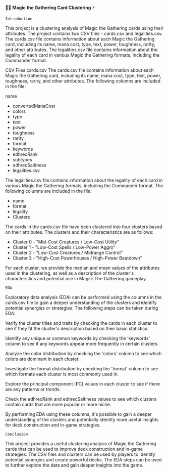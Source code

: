 🧙‍♂️ __Magic the Gathering Card Clustering__ 🃏

`Introduction`

This project is a clustering analysis of Magic the Gathering cards using their attributes. The project contains two CSV files - cards.csv and legalities.csv. The cards.csv file contains information about each Magic the Gathering card, including its name, mana cost, type, text, power, toughness, rarity, and other attributes. The legalities.csv file contains information about the legality of each card in various Magic the Gathering formats, including the Commander format.

CSV Files
cards.csv
The cards.csv file contains information about each Magic the Gathering card, including its name, mana cost, type, text, power, toughness, rarity, and other attributes. The following columns are included in the file:

name

- convertedManaCost
- colors
- type
- text
- power
- toughness
- rarity
- format
- keywords
- edhrecRank
- subtypes
- edhrecSaltiness
- legalities.csv

The legalities.csv file contains information about the legality of each card in various Magic the Gathering formats, including the Commander format. The following columns are included in the file:

- name
- format
- legality
- Clusters

The cards in the cards.csv file have been clustered into four clusters based on their attributes. The clusters and their characteristics are as follows:

- Cluster 0 - "Mid-Cost Creatures / Low-Cost Utility"
- Cluster 1 - "Low-Cost Spells / Low-Power Aggro"
- Cluster 2 - "Low-Cost Creatures / Midrange Control"
- Cluster 3 - "High-Cost Powerhouses / High-Power Beatdown"

For each cluster, we provide the median and mean values of the attributes used in the clustering, as well as a description of the cluster's characteristics and potential use in Magic: The Gathering gameplay.

`EDA`

Exploratory data analysis (EDA) can be performed using the columns in the cards.csv file to gain a deeper understanding of the clusters and identify potential synergies or strategies. The following steps can be taken during EDA:

Verify the cluster titles and traits by checking the cards in each cluster to see if they fit the cluster's description based on their basic statistics.

Identify any unique or common keywords by checking the 'keywords' column to see if any keywords appear more frequently in certain clusters.

Analyze the color distribution by checking the 'colors' column to see which colors are dominant in each cluster.

Investigate the format distribution by checking the 'format' column to see which formats each cluster is most commonly used in.

Explore the principal component (PC) values in each cluster to see if there are any patterns or trends.

Check the edhrecRank and edhrecSaltiness values to see which clusters contain cards that are more popular or more niche.

By performing EDA using these columns, it's possible to gain a deeper understanding of the clusters and potentially identify more useful insights for deck construction and in-game strategies.

`Conclusion`

This project provides a useful clustering analysis of Magic the Gathering cards that can be used to improve deck construction and in-game strategies. The CSV files and clusters can be used by players to identify potential synergies and create powerful decks. The EDA steps can be used to further explore the data and gain deeper insights into the game.
